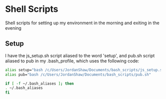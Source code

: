 # Shell Scripts
Shell scripts for setting up my environment in the morning and exiting in the evening

## Setup
I have the js_setup.sh script aliased to the word 'setup', and pub.sh script aliased to pub in my .bash_profile, which uses the following code:
```bash
alias setup="bash /c/Users/JordanShaw/Documents/bash_scripts/js_setup.sh"
alias pub="bash /c/Users/JordanShaw/Documents/bash_scripts/pub.sh"

if [ -f ~/.bash_aliases ]; then
. ~/.bash_aliases
fi
```
